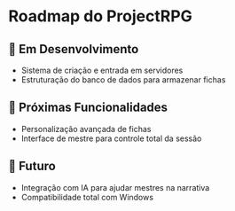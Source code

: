# Roadmap do ProjectRPG

## 🔄 Em Desenvolvimento
- Sistema de criação e entrada em servidores
- Estruturação do banco de dados para armazenar fichas

## 🚀 Próximas Funcionalidades
- Personalização avançada de fichas
- Interface de mestre para controle total da sessão

## 🎯 Futuro
- Integração com IA para ajudar mestres na narrativa
- Compatibilidade total com Windows
